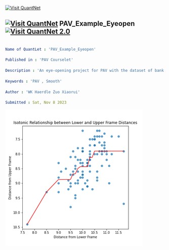 [<img src="https://github.com/QuantLet/Styleguide-and-FAQ/blob/master/pictures/banner.png" width="1100" alt="Visit QuantNet">](http://quantlet.de/)

## [<img src="https://github.com/QuantLet/Styleguide-and-FAQ/blob/master/pictures/qloqo.png" alt="Visit QuantNet">](http://quantlet.de/) **PAV_Example_Eyeopen** [<img src="https://github.com/QuantLet/Styleguide-and-FAQ/blob/master/pictures/QN2.png" width="60" alt="Visit QuantNet 2.0">](http://quantlet.de/)

```yaml

Name of QuantLet : 'PAV_Example_Eyeopen'

Published in : 'PAV Courselet' 

Description : 'An eye-opening project for PAV with the dataset of bank notes.'

Keywords : 'PAV , Smooth'

Author : 'WK Haerdle Zuo Xiaorui'

Submitted : Sat, Nov 8 2023

```

![Picture1](eyeopen.png)
